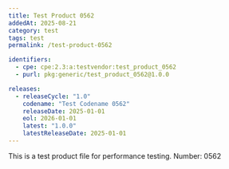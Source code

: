 ```yaml
---
title: Test Product 0562
addedAt: 2025-08-21
category: test
tags: test
permalink: /test-product-0562

identifiers:
  - cpe: cpe:2.3:a:testvendor:test_product_0562
  - purl: pkg:generic/test_product_0562@1.0.0

releases:
  - releaseCycle: "1.0"
    codename: "Test Codename 0562"
    releaseDate: 2025-01-01
    eol: 2026-01-01
    latest: "1.0.0"
    latestReleaseDate: 2025-01-01
---
```


This is a test product file for performance testing. Number: 0562
